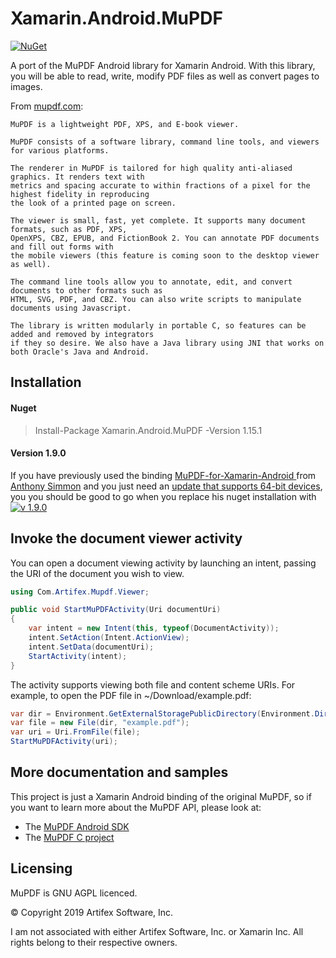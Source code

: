 # Xamarin.Android.MuPDF

[![NuGet](https://img.shields.io/nuget/v/xamarin.android.mupdf.svg?maxAge=86400&style=flat)](https://www.nuget.org/packages/Xamarin.Android.MuPDF/)

A port of the MuPDF Android library for Xamarin Android. With this library, you will be able to read, write, modify PDF files as well as convert pages to images. 

From [mupdf.com](http://mupdf.com):

    MuPDF is a lightweight PDF, XPS, and E-book viewer.

    MuPDF consists of a software library, command line tools, and viewers for various platforms.

    The renderer in MuPDF is tailored for high quality anti-aliased graphics. It renders text with 
    metrics and spacing accurate to within fractions of a pixel for the highest fidelity in reproducing 
    the look of a printed page on screen.

    The viewer is small, fast, yet complete. It supports many document formats, such as PDF, XPS, 
    OpenXPS, CBZ, EPUB, and FictionBook 2. You can annotate PDF documents and fill out forms with 
    the mobile viewers (this feature is coming soon to the desktop viewer as well).

    The command line tools allow you to annotate, edit, and convert documents to other formats such as 
    HTML, SVG, PDF, and CBZ. You can also write scripts to manipulate documents using Javascript.

    The library is written modularly in portable C, so features can be added and removed by integrators 
    if they so desire. We also have a Java library using JNI that works on both Oracle's Java and Android.
    
## Installation
#### Nuget

> Install-Package Xamarin.Android.MuPDF -Version 1.15.1

#### Version 1.9.0
If you have previously used the binding [MuPDF-for-Xamarin-Android
](https://github.com/asimmon/MuPDF-for-Xamarin-Android) from [Anthony Simmon](https://github.com/asimmon) and you just need an [update that supports 64-bit devices](https://github.com/asimmon/MuPDF-for-Xamarin-Android/issues/5), you you should be good to go when you replace his nuget installation with [![v 1.9.0](https://img.shields.io/badge/nuget-v1.9.0-blue?style=flat)](https://www.nuget.org/packages/Xamarin.Android.MuPDF/1.9.0)


## Invoke the document viewer activity

You can open a document viewing activity by launching an intent, passing the URI of the document you wish to view. 

```c#
using Com.Artifex.Mupdf.Viewer;

public void StartMuPDFActivity(Uri documentUri)
{
    var intent = new Intent(this, typeof(DocumentActivity));
    intent.SetAction(Intent.ActionView);
    intent.SetData(documentUri);
    StartActivity(intent);
}
```        

The activity supports viewing both file and content scheme URIs.
For example, to open the PDF file in ~/Download/example.pdf: 

```c#
var dir = Environment.GetExternalStoragePublicDirectory(Environment.DirectoryDownloads);
var file = new File(dir, "example.pdf");
var uri = Uri.FromFile(file);
StartMuPDFActivity(uri);
```
## More documentation and samples

This project is just a Xamarin Android binding of the original MuPDF, so if you want to learn more about the MuPDF API, please look at:

* The [MuPDF Android SDK](https://mupdf.com/docs/android-sdk.html)
* The [MuPDF C project](http://mupdf.com/docs/)

## Licensing

MuPDF is GNU AGPL licenced.

© Copyright 2019 Artifex Software, Inc. 

I am not associated with either Artifex Software, Inc. or Xamarin Inc. All rights belong to their respective owners.

